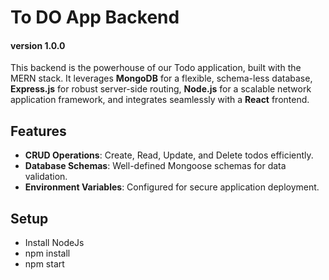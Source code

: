 # To DO App Backend
#### version 1.0.0
This backend is the powerhouse of our Todo application, built with the MERN stack. It leverages **MongoDB** for a flexible, schema-less database, **Express.js** for robust server-side routing, **Node.js** for a scalable network application framework, and integrates seamlessly with a **React** frontend.

## Features

- **CRUD Operations**: Create, Read, Update, and Delete todos efficiently.
- **Database Schemas**: Well-defined Mongoose schemas for data validation.
- **Environment Variables**: Configured for secure application deployment.

## Setup

- Install NodeJs
- npm install
- npm start


